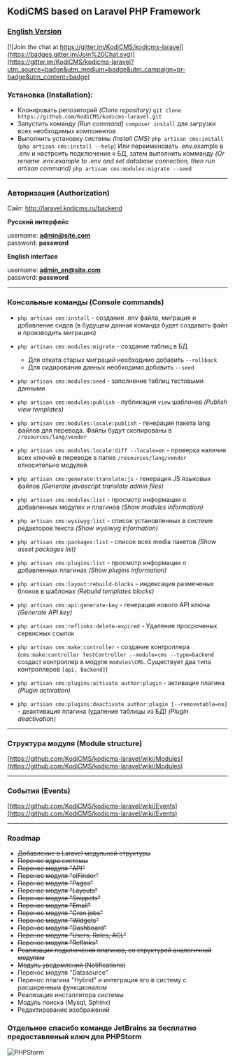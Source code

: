 ## KodiCMS based on Laravel PHP Framework 
### [English Version](https://github.com/teodorsandu/kodicms-laravel/blob/dev/README_EN.md)

[![Join the chat at https://gitter.im/KodiCMS/kodicms-laravel](https://badges.gitter.im/Join%20Chat.svg)](https://gitter.im/KodiCMS/kodicms-laravel?utm_source=badge&utm_medium=badge&utm_campaign=pr-badge&utm_content=badge)

### Установка (Installation):

 * Клонировать репозиторий *(Clone repository)* `git clone https://github.com/KodiCMS/kodicms-laravel.git`
 * Запустить команду *(Run command)* `composer install` для загрузки всех необходимых компонентов
 * Выполнить установку системы *(Install CMS)* `php artisan cms:install` (`php artisan cms:install --help`) Или переименовать .env.example в .env и настроить подключение к БД, затем выполнить комманду *(Or rename .env.example to .env and set database connection, then run artisan command)* `php artisan cms:modules:migrate --seed`
 
---

### Авторизация (Authorization)

Сайт: http://laravel.kodicms.ru/backend

**Русский интерфейс**

username: **admin@site.com**  
password: **password**

**English interface**

username: **admin_en@site.com**  
password: **password**

---

### Консольные команды (Console commands)

 * `php artisan cms:install` - создание .env файла, миграция и добавление сидов (в будущем данная команда будет создавать файл и производить миграцию)
 * `php artisan cms:modules:migrate` - создание таблиц в БД
   - Для отката старых миграций необходимо добавить `--rollback`
   - Для сидирования данных необходимо добавить `--seed`

 * `php artisan cms:modules:seed` - заполнение таблиц тестовыми данными
 
 * `php artisan cms:modules:publish` - публикация `view` шаблонов *(Publish view templates)*
 * `php artisan cms:modules:locale:publish` - генерация пакета lang файлов для перевода. Файлы будут скопированы в `/resources/lang/vendor`
 * `php artisan cms:modules:locale:diff --locale=en` - проверка наличия всех ключей в переводе в папке `/resources/lang/vendor` относительно модулей.
 * `php artisan cms:generate:translate:js` - генерация JS языковых файлов *(Generate javascript translate admin files)*
 
 * `php artisan cms:modules:list` - просмотр информации о добавленных модулях и плагинов *(Show modules information)*
 * `php artisan cms:wysiwyg:list` - список установленных в системе редакторов текста *(Show wysiwyg information)*
 * `php artisan cms:packages:list` - список всех media пакетов *(Show asset packages list)*
 * `php artisan cms:plugins:list` - просмотр информации о добавленных плагинах *(Show plugins information)*
 
 * `php artisan cms:layout:rebuild-blocks` - индексация размеченых блоков в шаблонах *(Rebuild templates blocks)*
 * `php artisan cms:api:generate-key` - генерация нового API ключа *(Generate API key)*
 * `php artisan cms:reflinks:delete-expired` - Удаление просроченых сервисных ссылок
  
 * `php artisan cms:make:controller` - создание контроллера (`cms:make:controller TestController --module=cms --type=backend` создаст контроллер в модуле `modules\CMS`. Существует два типа контроллеров `[api, backend]`)
 
 * `php artisan cms:plugins:activate author:plugin` - активация плагина *(Plugin activation)*
 * `php artisan cms:plugins:deactivate author:plugin [--removetable=no]` - деактивация плагина (удаление таблицы из БД) *(Plugin deactivation)*

---

### Структура модуля (Module structure)
[https://github.com/KodiCMS/kodicms-laravel/wiki/Modules](https://github.com/KodiCMS/kodicms-laravel/wiki/Modules)

---

### События (Events)
[https://github.com/KodiCMS/kodicms-laravel/wiki/Events](https://github.com/KodiCMS/kodicms-laravel/wiki/Events)

---

### Roadmap

 * ~~Добавление в Laravel модульной структуры~~
 * ~~Перенос ядра системы~~
 * ~~Перенос модуля "API"~~
 * ~~Перенос модуля "elFinder"~~
 * ~~Перенос модуля "Pages"~~
 * ~~Перенос модуля "Layouts"~~
 * ~~Перенос модуля "Snippets"~~
 * ~~Перенос модуля "Email"~~
 * ~~Перенос модуля "Cron jobs"~~
 * ~~Перенос модуля "Widgets"~~
 * ~~Перенос модуля "Dashboard"~~
 * ~~Перенос модуля "Users, Roles, ACL"~~
 * ~~Перенос модуля "Reflinks"~~
 * ~~Реализация подключения плагинов, со структурой аналогичной модулям~~
 * ~~Модуль уведомлений (Notifications)~~
 * Перенос модуля "Datasource"
 * Перенос плагина "Hybrid" и интеграция его в систему с расширенным функционалом
 * Реализация инсталлятора системы
 * Модуль поиска (Mysql, Sphinx)
 * Редактирование изображений

### Отдельное спасибо команде JetBrains за бесплатно предоставленый ключ для PHPStorm
![PHPStorm](https://www.jetbrains.com/phpstorm/documentation/docs/logo_phpstorm.png)
